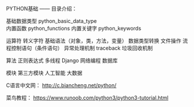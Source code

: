 PYTHON基础 —— 目录介绍：

基础数据类型  python_basic_data_type  
内置函数    python_functions
内置关键字   python_keywords

运算符 转义字符
基础语法（对象，类，方法，变量）
数据类型转换
文件操作
流程控制语句（条件语句）
异常处理机制 traceback
垃圾回收机制

算法
正则表达式
多线程
Django
网络编程
数据库

模块
第三方模块
人工智能
大数据



C语言中文网：
http://c.biancheng.net/python/

菜鸟教程：
https://www.runoob.com/python3/python3-tutorial.html